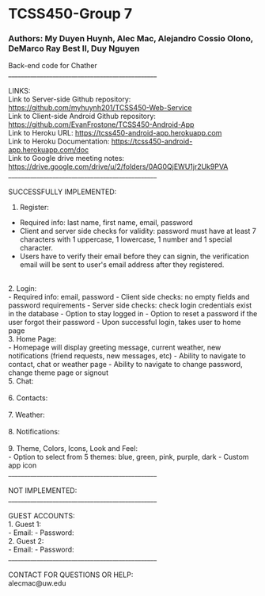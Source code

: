 # TCSS450-Group 7
### Authors: My Duyen Huynh, Alec Mac, Alejandro Cossio Olono, DeMarco Ray Best II, Duy Nguyen

Back-end code for Chather <br />
_______________________________________________<br /><br />
LINKS: <br />
Link to Server-side Github repository: https://github.com/myhuynh201/TCSS450-Web-Service <br />
Link to Client-side Android Github repository: https://github.com/EvanFrostone/TCSS450-Android-App <br />
Link to Heroku URL: https://tcss450-android-app.herokuapp.com <br />
Link to Heroku Documentation: https://tcss450-android-app.herokuapp.com/doc <br />
Link to Google drive meeting notes: https://drive.google.com/drive/u/2/folders/0AG0QjEWU1jr2Uk9PVA <br />
_______________________________________________<br /><br />
SUCCESSFULLY IMPLEMENTED: <br />
1. Register:  <br />
- Required info: last name, first name, email, password
- Client and server side checks for validity: password must have at least 7 characters with 1 uppercase, 1 lowercase, 1 number and 1 special character.
- Users have to verify their email before they can signin, the verification email will be sent to user's email address after they registered.
<br />
2. Login: <br />
- Required info: email, password
- Client side checks: no empty fields and password requirements
- Server side checks: check login credentials exist in the database
- Option to stay logged in
- Option to reset a password if the user forgot their password
- Upon successful login, takes user to home page
<br />
3. Home Page: <br />
- Homepage will display greeting message, current weather, new notifications (friend requests, new messages, etc)
- Ability to navigate to contact, chat or weather page
- Ability to navigate to change password, change theme page or signout
<br />
5. Chat: <br />
<br />
6. Contacts: <br />
<br />
7. Weather: <br />
<br />
8. Notifications: <br />
<br />
9. Theme, Colors, Icons, Look and Feel: <br />
- Option to select from 5 themes: blue, green, pink, purple, dark
- Custom app icon
<br />
_______________________________________________<br /><br />
NOT IMPLEMENTED: <br />
_______________________________________________<br /><br />
GUEST ACCOUNTS:<br />
1. Guest 1: <br />
- Email:
- Password:
<br />
2. Guest 2:<br />
- Email:
- Password:
<br />
_______________________________________________<br /><br />
CONTACT FOR QUESTIONS OR HELP: <br />
alecmac@uw.edu 
